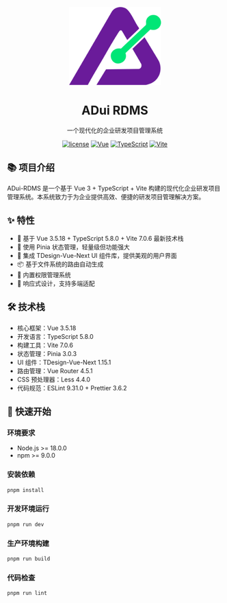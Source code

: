 <div align="center">
  <a href="https://github.com/Laird-Lee/adui-rdms">
    <img alt="ADui RDMS Logo" width="215" src="https://github.com/Laird-Lee/adui-rdms/blob/main/public/logo.svg">
  </a>

  <h1>ADui RDMS</h1>

  <p>一个现代化的企业研发项目管理系统</p>

[![license](https://img.shields.io/github/license/Laird-Lee/adui-rdms.svg)](LICENSE)
[![Vue](https://img.shields.io/badge/Vue-3.5.18-brightgreen.svg)](https://vuejs.org/)
[![TypeScript](https://img.shields.io/badge/TypeScript-5.8.0-blue.svg)](https://www.typescriptlang.org/)
[![Vite](https://img.shields.io/badge/Vite-7.0.6-646CFF.svg)](https://vitejs.dev/)

</div>

## 📚 项目介绍

ADui-RDMS 是一个基于 Vue 3 + TypeScript + Vite 构建的现代化企业研发项目管理系统。本系统致力于为企业提供高效、便捷的研发项目管理解决方案。

## ✨ 特性

- 🚀 基于 Vue 3.5.18 + TypeScript 5.8.0 + Vite 7.0.6 最新技术栈
- 💪 使用 Pinia 状态管理，轻量级但功能强大
- 🎨 集成 TDesign-Vue-Next UI 组件库，提供美观的用户界面
- 📦 基于文件系统的路由自动生成
- 🔐 内置权限管理系统
- 📱 响应式设计，支持多端适配

## 🛠️ 技术栈

- 核心框架：Vue 3.5.18
- 开发语言：TypeScript 5.8.0
- 构建工具：Vite 7.0.6
- 状态管理：Pinia 3.0.3
- UI 组件：TDesign-Vue-Next 1.15.1
- 路由管理：Vue Router 4.5.1
- CSS 预处理器：Less 4.4.0
- 代码规范：ESLint 9.31.0 + Prettier 3.6.2

## 🚀 快速开始

### 环境要求

- Node.js >= 18.0.0
- npm >= 9.0.0

### 安装依赖
```bash
pnpm install
```

### 开发环境运行
```bash
pnpm run dev
```

### 生产环境构建
```bash
pnpm run build
```

### 代码检查
```bash
pnpm run lint
```
